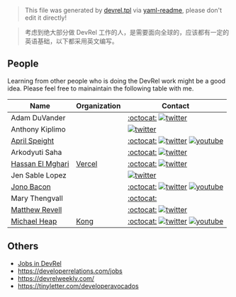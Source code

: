> This file was generated by [devrel.tpl](devrel.tpl) via [yaml-readme](https://github.com/LinuxSuRen/yaml-readme), please don't edit it directly!

> 考虑到绝大部分做 DevRel 工作的人，是需要面向全球的，应该都有一定的英语基础，以下都采用英文编写。

## People
Learning from other people who is doing the DevRel work might be a good idea. 
Please feel free to mainaintain the following table with me.

| Name | Organization | Contact |
|---|---|---|
| Adam DuVander |  | [:octocat:](https://github.com/adamd) [![twitter](https://encrypted-tbn3.gstatic.com/favicon-tbn?q=tbn:ANd9GcTA3XDrUCnqJvmP3gfZKpXtV8ZO23EalnKszft6-V73d8G2Lt54v9TEnnkeO_MXseXmT5ERutOo0yPqoODJkFPtvxCeQbg_PYDJjXDAFfIMzM2p4bI)](https://twitter.com/adamd) |
| Anthony Kiplimo |  |  [![twitter](https://encrypted-tbn3.gstatic.com/favicon-tbn?q=tbn:ANd9GcTA3XDrUCnqJvmP3gfZKpXtV8ZO23EalnKszft6-V73d8G2Lt54v9TEnnkeO_MXseXmT5ERutOo0yPqoODJkFPtvxCeQbg_PYDJjXDAFfIMzM2p4bI)](https://twitter.com/AnthonyLimo) |
| [April Speight](https://www.vogueandcode.com/) |  | [:octocat:](https://github.com/aprilspeight) [![twitter](https://encrypted-tbn3.gstatic.com/favicon-tbn?q=tbn:ANd9GcTA3XDrUCnqJvmP3gfZKpXtV8ZO23EalnKszft6-V73d8G2Lt54v9TEnnkeO_MXseXmT5ERutOo0yPqoODJkFPtvxCeQbg_PYDJjXDAFfIMzM2p4bI)](https://twitter.com/vogueandcode) [![youtube](https://encrypted-tbn3.gstatic.com/favicon-tbn?q=tbn:ANd9GcRY4no9kYJtEAHXBEY2GDprV__HH1zc94olyS6G6fT5isS71bPyqvIi7-9VE1MMy3_3vsNOQLAerwcSQqGNyADWfxKpd2hLc8HuacZdgEjgZc_WLN8)](https://www.youtube.com/vogueandcode)|
| Arkodyuti Saha |  | [:octocat:](https://github.com/arkodyuti) [![twitter](https://encrypted-tbn3.gstatic.com/favicon-tbn?q=tbn:ANd9GcTA3XDrUCnqJvmP3gfZKpXtV8ZO23EalnKszft6-V73d8G2Lt54v9TEnnkeO_MXseXmT5ERutOo0yPqoODJkFPtvxCeQbg_PYDJjXDAFfIMzM2p4bI)](https://twitter.com/arkodyutisaha) |
| [Hassan El Mghari](https://www.elmghari.com/) | [Vercel](https://github.com/vercel) | [:octocat:](https://github.com/nutlope) [![twitter](https://encrypted-tbn3.gstatic.com/favicon-tbn?q=tbn:ANd9GcTA3XDrUCnqJvmP3gfZKpXtV8ZO23EalnKszft6-V73d8G2Lt54v9TEnnkeO_MXseXmT5ERutOo0yPqoODJkFPtvxCeQbg_PYDJjXDAFfIMzM2p4bI)](https://twitter.com/nutlope) |
| Jen Sable Lopez |  |  [![twitter](https://encrypted-tbn3.gstatic.com/favicon-tbn?q=tbn:ANd9GcTA3XDrUCnqJvmP3gfZKpXtV8ZO23EalnKszft6-V73d8G2Lt54v9TEnnkeO_MXseXmT5ERutOo0yPqoODJkFPtvxCeQbg_PYDJjXDAFfIMzM2p4bI)](https://twitter.com/jennita) |
| [Jono Bacon](https://www.jonobacon.com/) |  | [:octocat:](https://github.com/jonobacon) [![twitter](https://encrypted-tbn3.gstatic.com/favicon-tbn?q=tbn:ANd9GcTA3XDrUCnqJvmP3gfZKpXtV8ZO23EalnKszft6-V73d8G2Lt54v9TEnnkeO_MXseXmT5ERutOo0yPqoODJkFPtvxCeQbg_PYDJjXDAFfIMzM2p4bI)](https://twitter.com/jonobacon) [![youtube](https://encrypted-tbn3.gstatic.com/favicon-tbn?q=tbn:ANd9GcRY4no9kYJtEAHXBEY2GDprV__HH1zc94olyS6G6fT5isS71bPyqvIi7-9VE1MMy3_3vsNOQLAerwcSQqGNyADWfxKpd2hLc8HuacZdgEjgZc_WLN8)](https://www.youtube.com/jonobacon)|
| Mary Thengvall |  | [:octocat:](https://github.com/nutlope)  |
| [Matthew Revell](https://www.matthewrevell.com/) |  | [:octocat:](https://github.com/matthewrevell) [![twitter](https://encrypted-tbn3.gstatic.com/favicon-tbn?q=tbn:ANd9GcTA3XDrUCnqJvmP3gfZKpXtV8ZO23EalnKszft6-V73d8G2Lt54v9TEnnkeO_MXseXmT5ERutOo0yPqoODJkFPtvxCeQbg_PYDJjXDAFfIMzM2p4bI)](https://twitter.com/matthewrevell) |
| [Michael Heap](https://michaelheap.com/) | [Kong](https://github.com/Kong) | [:octocat:](https://github.com/mheap) [![twitter](https://encrypted-tbn3.gstatic.com/favicon-tbn?q=tbn:ANd9GcTA3XDrUCnqJvmP3gfZKpXtV8ZO23EalnKszft6-V73d8G2Lt54v9TEnnkeO_MXseXmT5ERutOo0yPqoODJkFPtvxCeQbg_PYDJjXDAFfIMzM2p4bI)](https://twitter.com/mheap) [![youtube](https://encrypted-tbn3.gstatic.com/favicon-tbn?q=tbn:ANd9GcRY4no9kYJtEAHXBEY2GDprV__HH1zc94olyS6G6fT5isS71bPyqvIi7-9VE1MMy3_3vsNOQLAerwcSQqGNyADWfxKpd2hLc8HuacZdgEjgZc_WLN8)](https://www.youtube.com/mheap89)|

## Others
* [Jobs in DevRel](https://jobsindevrel.com/)
* https://developerrelations.com/jobs
* https://devrelweekly.com/
* https://tinyletter.com/developeravocados
